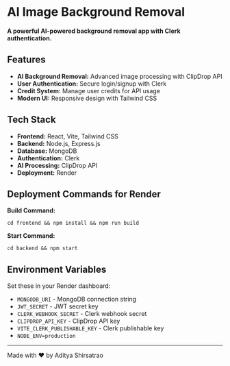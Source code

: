 # AI Image Background Removal

**A powerful AI-powered background removal app with Clerk authentication.**

## Features

* **AI Background Removal:** Advanced image processing with ClipDrop API
* **User Authentication:** Secure login/signup with Clerk
* **Credit System:** Manage user credits for API usage
* **Modern UI:** Responsive design with Tailwind CSS

## Tech Stack

* **Frontend:** React, Vite, Tailwind CSS
* **Backend:** Node.js, Express.js
* **Database:** MongoDB
* **Authentication:** Clerk
* **AI Processing:** ClipDrop API
* **Deployment:** Render

## Deployment Commands for Render

**Build Command:**
```
cd frontend && npm install && npm run build
```

**Start Command:**
```
cd backend && npm start
```

## Environment Variables

Set these in your Render dashboard:

- `MONGODB_URI` - MongoDB connection string  
- `JWT_SECRET` - JWT secret key
- `CLERK_WEBHOOK_SECRET` - Clerk webhook secret
- `CLIPDROP_API_KEY` - ClipDrop API key
- `VITE_CLERK_PUBLISHABLE_KEY` - Clerk publishable key
- `NODE_ENV=production`

---

Made with ❤️ by Aditya Shirsatrao

